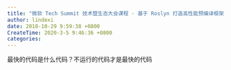 ```yaml
---
title: "微软 Tech Summit 技术暨生态大会课程 · 基于 Roslyn 打造高性能预编译框架"
author: lindexi
date: 2018-10-29 9:59:38 +0800
CreateTime: 2020-3-5 9:46:36 +0800
categories: 
---
```


最快的代码是什么代码？不运行的代码才是最快的代码

<!--more-->


<!-- csdn -->

